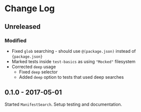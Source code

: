 # Change Log

## Unreleased

### Modified
- Fixed `glob` searching - should use `@(package.json)` instead of `{package.json}`
- Marked tests inside `test-basics` as using `"Mocked"` filesystem
- Corrected `deep` usage
  - Fixed `deep` selector
  - Added `deep` option to tests that used deep searches

## 0.1.0 - 2017-05-01

Started `ManifestSearch`.  Setup testing and documentation.
